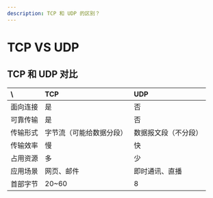 ```yaml
---
description: TCP 和 UDP 的区别？
---
```


# TCP VS UDP

## TCP 和 UDP 对比

| \ | TCP | UDP |
| :--- | :--- | :--- |
| 面向连接 | 是 | 否 |
| 可靠传输 | 是 | 否 |
| 传输形式 | 字节流（可能给数据分段） | 数据报文段（不分段） |
| 传输效率 | 慢 | 快 |
| 占用资源 | 多 | 少 |
| 应用场景 | 网页、邮件 | 即时通讯、直播 |
| 首部字节 | 20~60 | 8 |

